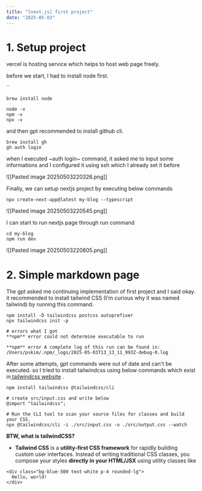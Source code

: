 ```yaml
---
title: "[next.js] first project"
date: "2025-05-03"
---
```


# 1. Setup project
vercel is hosting service which helps to host web page freely.

before we start, I had to install node first.

``
```
brew install node

node -v
npm -v
npx -v

```

and then gpt recommended to install github cli.

```
brew install gh
gh auth login
```

when I executed ~auth login~ command, it asked me to input some informations and I configured it using ssh which I already set it before 

![[Pasted image 20250503220326.png]]

Finally, we can setup nextjs project by executing below commands 

```
npx create-next-app@latest my-blog --typescript

```
![[Pasted image 20250503220545.png]]

I can start to run nextjs page through run command 
```
cd my-blog
npm run dev 
```
![[Pasted image 20250503220805.png]]



# 2. Simple markdown page 

The gpt asked me continuing implementation of first project and I said okay. 
it recommended to install tailwind CSS (I'm curious why it was named tailwind) by running this command. 
```
npm install -D tailwindcss postcss autoprefixer
npx tailwindcss init -p

# errors what I got 
**npm** error could not determine executable to run

**npm** error A complete log of this run can be found in: /Users/pskim/.npm/_logs/2025-05-03T13_13_11_993Z-debug-0.log
```

After some attempts, gpt commands were out of date and can't be executed. so I tried to install tailwindcss using below commands which exist in[ tailwindcss website](https://tailwindcss.com/docs/installation/tailwind-cli) .

```
npm install tailwindcss @tailwindcss/cli

# create src/input.css and write below 
@import "tailwindcss";

# Run the CLI tool to scan your source files for classes and build your CSS.
npx @tailwindcss/cli -i ./src/input.css -o ./src/output.css --watch
```


**BTW, what is tailwindCSS?** 
- **Tailwind CSS** is a **utility-first CSS framework** for rapidly building custom user interfaces. Instead of writing traditional CSS classes, you compose your styles **directly in your HTML/JSX** using utility classes like

```
<div class="bg-blue-500 text-white p-4 rounded-lg">
  Hello, world!
</div>
```

